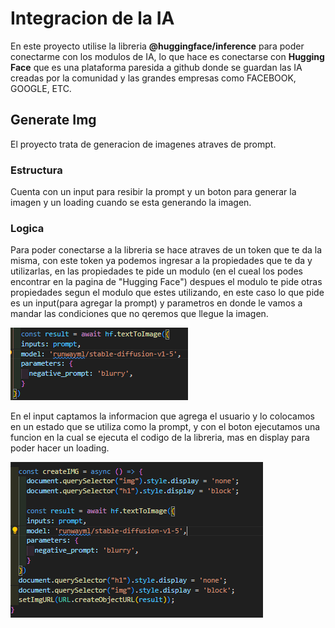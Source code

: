 # Integracion de la IA
En este proyecto utilise la libreria **@huggingface/inference** para poder conectarme con los modulos de IA, lo que hace es conectarse con **Hugging Face** que es una plataforma paresida a github donde se guardan las IA creadas por la comunidad y las  grandes empresas como FACEBOOK, GOOGLE, ETC.

## Generate Img
El proyecto trata de generacion de imagenes atraves de prompt.

### Estructura
Cuenta con un input para resibir la prompt y un boton para generar la imagen y un loading cuando se esta generando la imagen.

### Logica
Para poder conectarse a la libreria se hace atraves de un token que te da la misma, con este token ya podemos ingresar a la propiedades que te da y utilizarlas, en las propiedades te pide un modulo (en el cueal los podes encontrar en la pagina de "Hugging Face") despues el modulo te pide otras propiedades segun el modulo que estes utilizando, en este caso lo que pide es un input(para agregar la prompt) y parametros en donde le vamos a mandar las condiciones que no qeremos que llegue la imagen.

![alt text](image.png)

En el input captamos la informacion que agrega el usuario y lo colocamos en un estado que se utiliza como la prompt, y con el boton ejecutamos una funcion en la cual se ejecuta el codigo de la libreria, mas en display para poder hacer un loading.

![alt text](image-1.png)